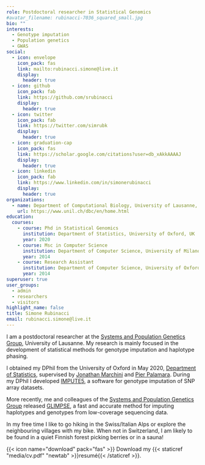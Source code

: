 ```yaml
---
role: Postdoctoral researcher in Statistical Genomics
#avatar_filename: rubinacci-7036_squared_small.jpg
bio: ""
interests:
  - Genotype imputation
  - Population genetics
  - GWAS
social:
  - icon: envelope
    icon_pack: fas
    link: mailto:rubinacci.simone@live.it
    display:
      header: true
  - icon: github
    icon_pack: fab
    link: https://github.com/srubinacci
    display:
      header: true
  - icon: twitter
    icon_pack: fab
    link: https://twitter.com/simrubk
    display:
      header: true
  - icon: graduation-cap
    icon_pack: fas
    link: https://scholar.google.com/citations?user=db_xAkkAAAAJ
    display:
      header: true
  - icon: linkedin
    icon_pack: fab
    link: https://www.linkedin.com/in/simonerubinacci
    display:
      header: true
organizations:
  - name: Department of Computational Biology, University of Lausanne, CH
    url: https://www.unil.ch/dbc/en/home.html
education:
  courses:
    - course: Phd in Statistical Genomics
      institution: Department of Statistics, University of Oxford, UK
      year: 2020
    - course: Msc in Computer Science
      institution: Department of Computer Science, University of Milano-Bicocca, IT
      year: 2014
    - course: Research Assistant
      institution: Department of Computer Science, University of Oxford,  UK
      year: 2014
superuser: true
user_groups:
  - admin
  - researchers
  - visitors
highlight_name: false
title: Simone Rubinacci
email: rubinacci.simone@live.it
---
```

I am a postdoctoral researcher at the <a href="https://odelaneau.github.io/lap-page/">Systems and Population Genetics Group</a>, University of Lausanne. My research is mainly focused in the development of statistical methods for genotype imputation and haplotype phasing.

I obtained my DPhil from the University of Oxford in May 2020, <a href="https://www.stats.ox.ac.uk">Department of Statistics<a>, supervised by <a href="https://jmarchini.org/">Jonathan Marchini</a> and <a href="https://www.palamaralab.org">Pier Palamara</a>. During my DPhil I developed <a href="https://jmarchini.org/impute5">IMPUTE5</a>, a software for genotype imputation of SNP array datasets.

More recently, me and colleagues of the <a href="https://odelaneau.github.io/lap-page/">Systems and Population Genetics Group</a> released <a href="https://odelaneau.github.io/GLIMPSE">GLIMPSE</a>, a fast and accurate method for imputing haplotypes and genotypes from low-coverage sequencing data.

In my free time I like to go hiking in the Swiss/Italian Alps or explore the neighbouring villages with my bike. When not in Switzerland, I am likely to be found in a quiet Finnish forest picking berries or in a sauna!

{{< icon name="download" pack="fas" >}} Download my {{< staticref "media/cv.pdf" "newtab" >}}resumé{{< /staticref >}}.
